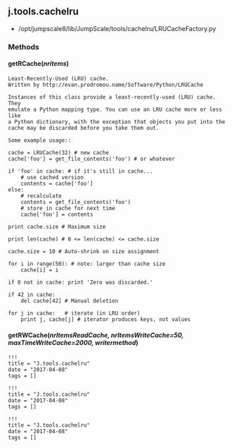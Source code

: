 <!-- toc -->
## j.tools.cachelru

- /opt/jumpscale8/lib/JumpScale/tools/cachelru/LRUCacheFactory.py

### Methods

#### getRCache(*nritems*) 

```
Least-Recently-Used (LRU) cache.
Written by http://evan.prodromou.name/Software/Python/LRUCache

Instances of this class provide a least-recently-used (LRU) cache. They
emulate a Python mapping type. You can use an LRU cache more or less like
a Python dictionary, with the exception that objects you put into the
cache may be discarded before you take them out.

Some example usage::

cache = LRUCache(32) # new cache
cache['foo'] = get_file_contents('foo') # or whatever

if 'foo' in cache: # if it's still in cache...
    # use cached version
    contents = cache['foo']
else:
    # recalculate
    contents = get_file_contents('foo')
    # store in cache for next time
    cache['foo'] = contents

print cache.size # Maximum size

print len(cache) # 0 <= len(cache) <= cache.size

cache.size = 10 # Auto-shrink on size assignment

for i in range(50): # note: larger than cache size
    cache[i] = i

if 0 not in cache: print 'Zero was discarded.'

if 42 in cache:
    del cache[42] # Manual deletion

for j in cache:   # iterate (in LRU order)
    print j, cache[j] # iterator produces keys, not values

```

#### getRWCache(*nrItemsReadCache, nrItemsWriteCache=50, maxTimeWriteCache=2000, writermethod*) 


```
!!!
title = "J.tools.cachelru"
date = "2017-04-08"
tags = []
```

```
!!!
title = "J.tools.cachelru"
date = "2017-04-08"
tags = []
```

```
!!!
title = "J.tools.cachelru"
date = "2017-04-08"
tags = []
```
